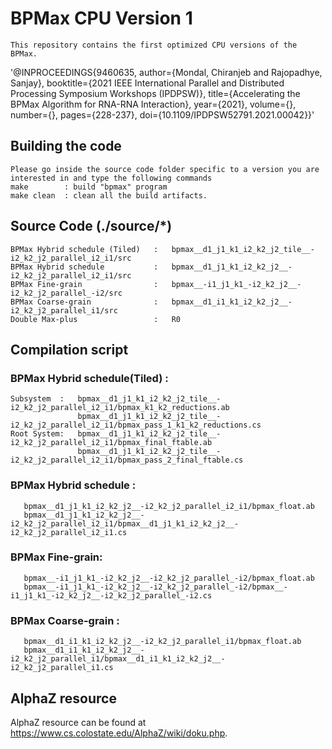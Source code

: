 # BPMax CPU Version 1
    This repository contains the first optimized CPU versions of the BPMax.

  '@INPROCEEDINGS{9460635,
  author={Mondal, Chiranjeb and Rajopadhye, Sanjay},
  booktitle={2021 IEEE International Parallel and Distributed Processing Symposium Workshops (IPDPSW)}, 
  title={Accelerating the BPMax Algorithm for RNA-RNA Interaction}, 
  year={2021},
  volume={},
  number={},
  pages={228-237},
  doi={10.1109/IPDPSW52791.2021.00042}}'

## Building the code
    Please go inside the source code folder specific to a version you are interested in and type the following commands
    make        : build "bpmax" program
    make clean  : clean all the build artifacts.

## Source Code (./source/*)
    BPMax Hybrid schedule (Tiled)   :   bpmax__d1_j1_k1_i2_k2_j2_tile__-i2_k2_j2_parallel_i2_i1/src 
    BPMax Hybrid schedule           :   bpmax__d1_j1_k1_i2_k2_j2__-i2_k2_j2_parallel_i2_i1/src 
    BPMax Fine-grain                :   bpmax__-i1_j1_k1_-i2_k2_j2__-i2_k2_j2_parallel_-i2/src
    BPMax Coarse-grain              :   bpmax__d1_i1_k1_i2_k2_j2__-i2_k2_j2_parallel_i1/src 
    Double Max-plus                 :   R0

## Compilation script
### BPMax Hybrid schedule(Tiled) :
    Subsystem  :   bpmax__d1_j1_k1_i2_k2_j2_tile__-i2_k2_j2_parallel_i2_i1/bpmax_k1_k2_reductions.ab
                   bpmax__d1_j1_k1_i2_k2_j2_tile__-i2_k2_j2_parallel_i2_i1/bpmax_pass_1_k1_k2_reductions.cs
    Root System:   bpmax__d1_j1_k1_i2_k2_j2_tile__-i2_k2_j2_parallel_i2_i1/bpmax_final_ftable.ab
                   bpmax__d1_j1_k1_i2_k2_j2_tile__-i2_k2_j2_parallel_i2_i1/bpmax_pass_2_final_ftable.cs
   
### BPMax Hybrid schedule : 
       bpmax__d1_j1_k1_i2_k2_j2__-i2_k2_j2_parallel_i2_i1/bpmax_float.ab
       bpmax__d1_j1_k1_i2_k2_j2__-i2_k2_j2_parallel_i2_i1/bpmax__d1_j1_k1_i2_k2_j2__-i2_k2_j2_parallel_i2_i1.cs
    
###  BPMax Fine-grain:
       bpmax__-i1_j1_k1_-i2_k2_j2__-i2_k2_j2_parallel_-i2/bpmax_float.ab
       bpmax__-i1_j1_k1_-i2_k2_j2__-i2_k2_j2_parallel_-i2/bpmax__-i1_j1_k1_-i2_k2_j2__-i2_k2_j2_parallel_-i2.cs
   
###  BPMax Coarse-grain :
       bpmax__d1_i1_k1_i2_k2_j2__-i2_k2_j2_parallel_i1/bpmax_float.ab
       bpmax__d1_i1_k1_i2_k2_j2__-i2_k2_j2_parallel_i1/bpmax__d1_i1_k1_i2_k2_j2__-i2_k2_j2_parallel_i1.cs
       

## AlphaZ resource
 AlphaZ resource can be found at https://www.cs.colostate.edu/AlphaZ/wiki/doku.php.
